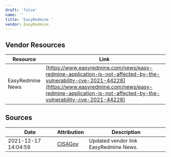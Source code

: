 ```yaml
---
draft: 'false'
name: ''
title: 'EasyRedmine '
vendor: EasyRedmine
---
```


## Vendor Resources
| Resource | Link |
| --- | --- |
| EasyRedmine News | [https://www.easyredmine.com/news/easy-redmine-application-is-not-affected-by-the-vulnerability-cve-2021-44228](https://www.easyredmine.com/news/easy-redmine-application-is-not-affected-by-the-vulnerability-cve-2021-44228) |



## Sources
| Date | Attribution | Description |
| --- | --- | --- |
| 2021-12-17 14:04:59 | [CISAGov](https://raw.githubusercontent.com/cisagov/log4j-affected-db/develop/README.md) | Updated vendor link EasyRedmine News.  |

